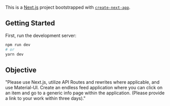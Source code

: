 This is a [Next.js](https://nextjs.org/) project bootstrapped with [`create-next-app`](https://github.com/vercel/next.js/tree/canary/packages/create-next-app).

## Getting Started

First, run the development server:

```bash
npm run dev
# or
yarn dev
```


## Objective

"Please use Next.js, utilize API Routes and rewrites where applicable, and use Material-UI. Create an endless feed application where you can click on an item and go to a generic info page within the application. (Please provide a link to your work within three days)."